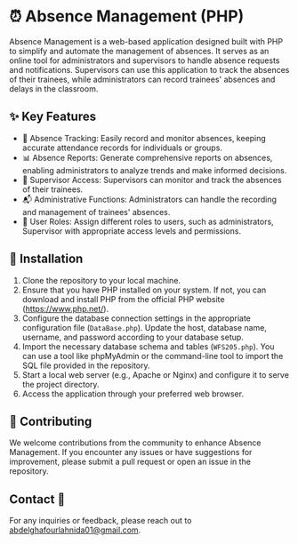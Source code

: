 # ⏰ Absence Management (PHP)

Absence Management is a web-based application designed  built with PHP to simplify and automate the management of absences. It serves as an online tool for administrators and supervisors to handle absence requests and notifications.
Supervisors can use this application to track the absences of their trainees, while administrators can record trainees' absences and delays in the classroom.

## ✨ Key Features 

- 📝 Absence Tracking: Easily record and monitor absences, keeping accurate attendance records for individuals or groups.
- 📊 Absence Reports: Generate comprehensive reports on absences, enabling administrators to analyze trends and make informed decisions.
- 📅 Supervisor Access: Supervisors can monitor and track the absences of their trainees.
- 📬 Administrative Functions: Administrators can handle the recording and management of trainees' absences.
- 👥 User Roles: Assign different roles to users, such as administrators, Supervisor with appropriate access levels and permissions.

## 🚀 Installation

1. Clone the repository to your local machine.
2. Ensure that you have PHP installed on your system. If not, you can download and install PHP from the official PHP website (https://www.php.net/).
3. Configure the database connection settings in the appropriate configuration file (`DataBase.php`). Update the host, database name, username, and password according to your database setup.
4. Import the necessary database schema and tables (`WFS205.php`). You can use a tool like phpMyAdmin or the command-line tool to import the SQL file provided in the repository.
5. Start a local web server (e.g., Apache or Nginx) and configure it to serve the project directory.
6. Access the application through your preferred web browser.

## 🤝 Contributing

We welcome contributions from the community to enhance Absence Management. If you encounter any issues or have suggestions for improvement, please submit a pull request or open an issue in the repository.

## Contact 📧

For any inquiries or feedback, please reach out to abdelghafourlahnida01@gmail.com.



